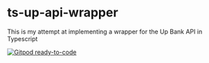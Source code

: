 # ts-up-api-wrapper
This is my attempt at implementing a wrapper for the Up Bank API in Typescript

[![Gitpod ready-to-code](https://img.shields.io/badge/Gitpod-ready--to--code-blue?logo=gitpod)](https://gitpod.io/#https://github.com/CyberiumShadow/ts-up-api-wrapper)